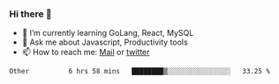 ### Hi there 👋

- 🌱 I’m currently learning GoLang, React, MySQL
- 💬 Ask me about Javascript, Productivity tools 
- 📫 How to reach me: [Mail](mailto:kvaishak47@gmail.com) or [twitter](https://twitter.com/kvaish4k)

<!--START_SECTION:waka-->

```text
Other          6 hrs 58 mins   ████████▒░░░░░░░░░░░░░░░░   33.25 %
```

<!--END_SECTION:waka-->
